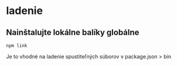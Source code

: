 # ladenie

## Nainštalujte lokálne balíky globálne

`npm link`

Je to vhodné na ladenie spustiteľných súborov v package.json > bin